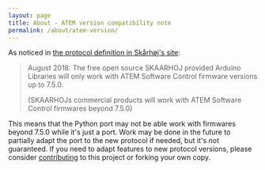 ```yaml
---
layout: page
title: About - ATEM version compatibility note
permalink: /about/atem-version/
---
```


As noticed in [the protocol definition in Skårhøj's site][skaarhoj-bmdprotocol]:
> August 2018: The free open source SKAARHOJ provided Arduino Libraries will only work with ATEM Software Control firmware versions up to 7.5.0.
>
> (SKAARHOJs commercial products will work with ATEM Software Control firmwares beyond 7.5.0)

This means that the Python port may not be able work with firmwares beyond 7.5.0 while it's just a port. Work may be done in the future to partially adapt the port to the new protocol if needed, but it's not guaranteed. If you need to adapt features to new protocol versions, please consider [contributing](../../dev/contributing) to this project or forking your own copy.

[skaarhoj-bmdprotocol]: http://skaarhoj.com/fileadmin/BMDPROTOCOL.html
